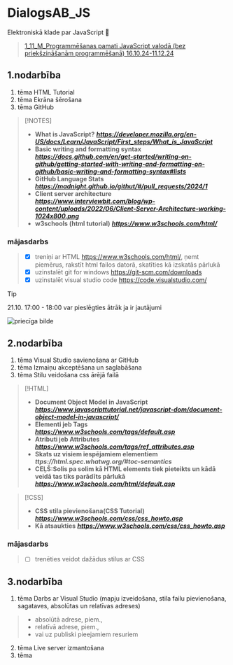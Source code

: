 # DialogsAB_JS
Elektroniskā klade par JavaScript :space_invader:	
> [1_11_M_Programmēšanas pamati JavaScript valodā (bez priekšzināšanām programmēšanā) 16.10.24-11.12.24](https://e-vide.dialogs-ab.lv/course/view.php?id=248)


## 1.nodarbība
1. tēma HTML Tutorial
2. tēma Ekrāna šērošana
3. tēma GitHub

> [!NOTES]
> - **What is JavaScript?** ***https://developer.mozilla.org/en-US/docs/Learn/JavaScript/First_steps/What_is_JavaScript***
> - **Basic writing and formatting syntax**  ***https://docs.github.com/en/get-started/writing-on-github/getting-started-with-writing-and-formatting-on-github/basic-writing-and-formatting-syntax#lists***
> - **GitHub Language Stats**  ***https://madnight.github.io/githut/#/pull_requests/2024/1***
> - **Client server architecture**  ***https://www.interviewbit.com/blog/wp-content/uploads/2022/06/Client-Server-Architecture-working-1024x800.png***
> - **w3schools (html tutorial)**  ***https://www.w3schools.com/html/***

### mājasdarbs
> - [X] treniņi ar HTML https://www.w3schools.com/html/, ņemt piemērus, rakstīt html failos datorā, skatīties kā izskatās pārlukā
> - [X] uzinstalēt git for windows  https://git-scm.com/downloads
> - [X] uzinstalēt visual studio code https://code.visualstudio.com/

>[!TIP]
> 21.10. 17:00 - 18:00 var pieslēgties ātrāk ja ir jautājumi


![priecīga bilde](https://i.pinimg.com/originals/64/45/ee/6445ee2274a782a7c528303e9bd823d7.gif)


## 2.nodarbība
1. tēma Visual Studio savienošana ar GitHub
2. tēma Izmaiņu akceptēšana un saglabāšana
3. tēma Stilu veidošana css ārējā failā

> [!HTML]
> - **Document Object Model in JavaScript** ***https://www.javascripttutorial.net/javascript-dom/document-object-model-in-javascript/***
> - **Elementi jeb Tags** ***https://www.w3schools.com/tags/default.asp***
> - **Atributi jeb Attributes** ***https://www.w3schools.com/tags/ref_attributes.asp***
> - **Skats uz visiem iespējamiem elementiem** ***ttps://html.spec.whatwg.org/#toc-semantics***
> - **CEĻŠ:Solis pa solim kā HTML elements tiek pieteikts un kādā veidā tas tiks parādīts pārlukā** ***https://www.w3schools.com/html/default.asp***

> [!CSS]
> - **CSS stila pievienošana(CSS Tutorial)** ***https://www.w3schools.com/css/css_howto.asp***
> - **Kā atsaukties** ***https://www.w3schools.com/css/css_howto.asp***

### mājasdarbs
> - [ ] trenēties veidot dažādus stilus ar CSS


## 3.nodarbība
1. tēma Darbs ar Visual Studio (mapju izveidošana, stila failu pievienošana, sagataves, absolūtas un relatīvas adreses)
 > - absolūtā adrese, piem., <!--<link rel="stylesheet" href="/Users/elizabeth/Desktop/JavaScript/DialogsAB_JS/Class3/styles_css/mystyle.css">-->
 > - relatīvā adrese, piem., <!--<link rel="stylesheet" href="./styles_css/mystyle.css">-->
 > - vai uz publiski pieejamiem resuriem <!--<link relrel="stylesheet" href="https://www.some.com/.../mystyle.css">-->
2. tēma  Live server izmantošana
3. tēma 